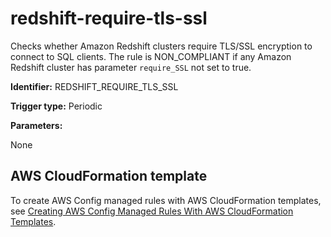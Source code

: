 # redshift\-require\-tls\-ssl<a name="redshift-require-tls-ssl"></a>

Checks whether Amazon Redshift clusters require TLS/SSL encryption to connect to SQL clients\. The rule is NON\_COMPLIANT if any Amazon Redshift cluster has parameter `require_SSL` not set to true\.

**Identifier:** REDSHIFT\_REQUIRE\_TLS\_SSL

**Trigger type:** Periodic

**Parameters:**

 None  

## AWS CloudFormation template<a name="w22aac11c29c17d247c13"></a>

To create AWS Config managed rules with AWS CloudFormation templates, see [Creating AWS Config Managed Rules With AWS CloudFormation Templates](aws-config-managed-rules-cloudformation-templates.md)\.